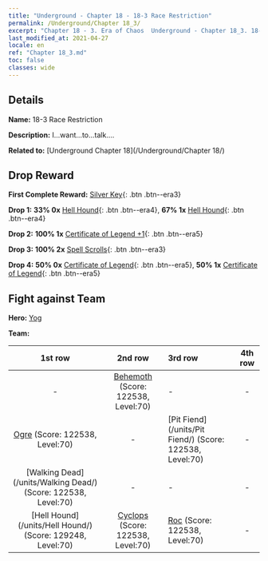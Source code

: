 ```yaml
---
title: "Underground - Chapter 18 - 18-3 Race Restriction"
permalink: /Underground/Chapter 18_3/
excerpt: "Chapter 18 - 3. Era of Chaos  Underground - Chapter 18_3. 18-3 Race Restriction"
last_modified_at: 2021-04-27
locale: en
ref: "Chapter 18_3.md"
toc: false
classes: wide
---
```


## Details

 **Name:** 18-3 Race Restriction

 **Description:** I...want...to...talk....

 **Related to:** [Underground Chapter 18](/Underground/Chapter 18/)

## Drop Reward

 **First Complete Reward:** [Silver Key](/Items/con_693/){: .btn .btn--era3}

 **Drop 1:** **33% 0x** [Hell Hound](/Items/unt_228/){: .btn .btn--era4}, **67% 1x** [Hell Hound](/Items/unt_228/){: .btn .btn--era4}

 **Drop 2:** **100% 1x** [Certificate of Legend +1](/Items/mat_74/){: .btn .btn--era5}

 **Drop 3:** **100% 2x** [Spell Scrolls](/Items/con_694/){: .btn .btn--era3}

 **Drop 4:** **50% 0x** [Certificate of Legend](/Items/mat_67/){: .btn .btn--era5}, **50% 1x** [Certificate of Legend](/Items/mat_67/){: .btn .btn--era5}


## Fight against Team
 **Hero:** [Yog](/heroes/Yog/)

 **Team:**


  | 1st row | 2nd row | 3rd row | 4th row |
  |:----:|:----:|:----|:----:|
  | - | [Behemoth](/units/Behemoth/) (Score: 122538, Level:70)  | - | - |
  | [Ogre](/units/Ogre/) (Score: 122538, Level:70)  | - | [Pit Fiend](/units/Pit Fiend/) (Score: 122538, Level:70)  | - |
  | [Walking Dead](/units/Walking Dead/) (Score: 122538, Level:70)  | - | - | - |
  | [Hell Hound](/units/Hell Hound/) (Score: 129248, Level:70)  | [Cyclops](/units/Cyclops/) (Score: 122538, Level:70)  | [Roc](/units/Roc/) (Score: 122538, Level:70)  | - |


